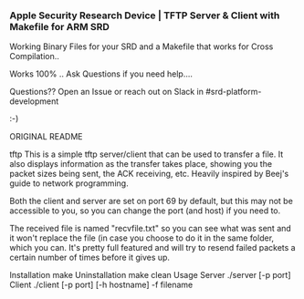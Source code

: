 ### Apple Security Research Device | TFTP Server & Client with Makefile for ARM SRD

Working Binary Files for your SRD and a Makefile that works for Cross Compilation..

Works 100% .. Ask Questions if you need help....

Questions?? Open an Issue or reach out on Slack in #srd-platform-development

:-)


ORIGINAL README

tftp
This is a simple tftp server/client that can be used to transfer a file. It also displays information as the transfer takes place, showing you the packet sizes being sent, the ACK receiving, etc. Heavily inspired by Beej's guide to network programming.

Both the client and server are set on port 69 by default, but this may not be accessible to you, so you can change the port (and host) if you need to.

The received file is named "recvfile.txt" so you can see what was sent and it won't replace the file (in case you choose to do it in the same folder, which you can. It's pretty full featured and will try to resend failed packets a certain number of times before it gives up.

Installation
make
Uninstallation
make clean
Usage
Server
./server [-p port]
Client
./client [-p port] [-h hostname] -f filename
